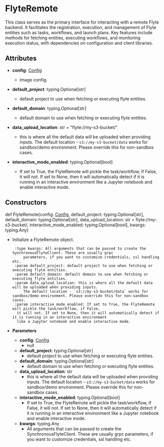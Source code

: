 # FlyteRemote

This class serves as the primary interface for interacting with a remote Flyte backend. It facilitates the registration, execution, and management of Flyte entities such as tasks, workflows, and launch plans. Key features include methods for fetching entities, executing workflows, and monitoring execution status, with dependencies on configuration and client libraries.

## Attributes

- **config**: [Config](flytekit_configuration_config)
  - Image config.

- **default_project**: typing.Optional[str]
  - default project to use when fetching or executing flyte entities.

- **default_domain**: typing.Optional[str]
  - default domain to use when fetching or executing flyte entities.

- **data_upload_location**: str = &quot;flyte://my-s3-bucket/&quot;
  - this is where all the default data will be uploaded when providing inputs.
The default location - `s3://my-s3-bucket/data` works for sandbox/demo environment. Please override this for non-sandbox cases.

- **interactive_mode_enabled**: typing.Optional[bool]
  - If set to True, the FlyteRemote will pickle the task/workflow, if False, it will not. If set to None, then it will automatically detect if it is running in an interactive environment like a Jupyter notebook and enable interactive mode.

## Constructors
def FlyteRemote(config: [Config](flytekit_configuration_config), default_project: typing.Optional[str], default_domain: typing.Optional[str], data_upload_location: str = flyte://my-s3-bucket/, interactive_mode_enabled: typing.Optional[bool], kwargs: typing.Any)
-  Initialize a FlyteRemote object.

        :type kwargs: All arguments that can be passed to create the SynchronousFlyteClient. These are usually grpc
            parameters, if you want to customize credentials, ssl handling etc.
        :param default_project: default project to use when fetching or executing flyte entities.
        :param default_domain: default domain to use when fetching or executing flyte entities.
        :param data_upload_location: this is where all the default data will be uploaded when providing inputs.
            The default location - `s3://my-s3-bucket/data` works for sandbox/demo environment. Please override this for non-sandbox cases.
        :param interactive_mode_enabled: If set to True, the FlyteRemote will pickle the task/workflow, if False, 
         it will not. If set to None, then it will automatically detect if it is running in an interactive environment
         like a Jupyter notebook and enable interactive mode.
- **Parameters**

  - **config**: [Config](flytekit_configuration_config)
    - null
  - **default_project**: typing.Optional[str]
    - default project to use when fetching or executing flyte entities.
  - **default_domain**: typing.Optional[str]
    - default domain to use when fetching or executing flyte entities.
  - **data_upload_location**: str
    - this is where all the default data will be uploaded when providing inputs.
            The default location - `s3://my-s3-bucket/data` works for sandbox/demo environment. Please override this for non-sandbox cases.
  - **interactive_mode_enabled**: typing.Optional[bool]
    - If set to True, the FlyteRemote will pickle the task/workflow, if False, 
         it will not. If set to None, then it will automatically detect if it is running in an interactive environment
         like a Jupyter notebook and enable interactive mode.
  - **kwargs**: typing.Any
    - All arguments that can be passed to create the SynchronousFlyteClient. These are usually grpc
            parameters, if you want to customize credentials, ssl handling etc.




